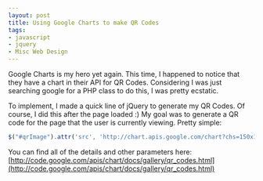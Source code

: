 ```yaml
---
layout: post
title: Using Google Charts to make QR Codes
tags:
- javascript
- jquery
- Misc Web Design
---
```


Google Charts is my hero yet again.  This time, I happened to notice that they have a chart in their API for QR Codes.  Considering I was just searching google for a PHP class to do this, I was pretty ecstatic.

To implement, I made a quick line of jQuery to generate my QR Codes.  Of course, I did this after the page loaded :)  My goal was to generate a QR code for the page that the user is currently viewing.  Pretty simple:

```javascript
$("#qrImage").attr('src', 'http://chart.apis.google.com/chart?chs=150x150&cht;=qr&chl;=' + escape(window.location.href) + '&choe;=UTF-8');
```

You can find all of the details and other parameters here: [http://code.google.com/apis/chart/docs/gallery/qr_codes.html](http://code.google.com/apis/chart/docs/gallery/qr_codes.html)
